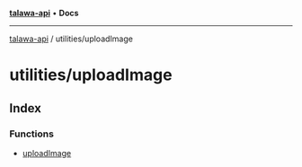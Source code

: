 [**talawa-api**](../../README.md) • **Docs**

***

[talawa-api](../../modules.md) / utilities/uploadImage

# utilities/uploadImage

## Index

### Functions

- [uploadImage](functions/uploadImage.md)
